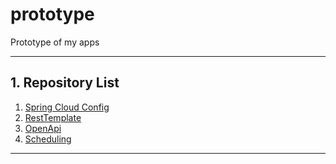# prototype
Prototype of my apps

---

## 1. Repository List
1. [Spring Cloud Config](https://github.com/idealful/prototype/tree/master/spring-cloud-config)
1. [RestTemplate](https://github.com/idealful/prototype/tree/master/demoRestTemplate)
1. [OpenApi](https://github.com/idealful/prototype/tree/master/demoOpenApi)
1. [Scheduling](https://github.com/idealful/prototype/tree/master/demoScheduling)

---
